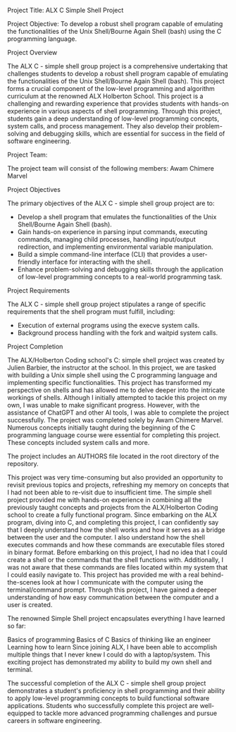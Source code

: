 Project Title: ALX C Simple Shell Project

Project Objective: To develop a robust shell program capable of emulating the functionalities of the Unix Shell/Bourne Again Shell (bash) using the C programming language.


Project Overview

The ALX C - simple shell group project is a comprehensive undertaking that challenges students to develop a robust shell program capable of emulating the functionalities of the Unix Shell/Bourne Again Shell (bash). This project forms a crucial component of the low-level programming and algorithm curriculum at the renowned ALX Holberton School. This project is a challenging and rewarding experience that provides students with hands-on experience in various aspects of shell programming. Through this project, students gain a deep understanding of low-level programming concepts, system calls, and process management. They also develop their problem-solving and debugging skills, which are essential for success in the field of software engineering.

Project Team:

The project team will consist of the following members:
Awam Chimere Marvel



Project Objectives

The primary objectives of the ALX C - simple shell group project are to:

- Develop a shell program that emulates the functionalities of the Unix Shell/Bourne Again Shell (bash).
- Gain hands-on experience in parsing input commands, executing commands, managing child processes, handling input/output redirection, and implementing environmental variable manipulation.
- Build a simple command-line interface (CLI) that provides a user-friendly interface for interacting with the shell.
- Enhance problem-solving and debugging skills through the application of low-level programming concepts to a real-world programming task.


Project Requirements

The ALX C - simple shell group project stipulates a range of specific requirements that the shell program must fulfill, including:

- Execution of external programs using the execve system calls.
- Background process handling with the fork and waitpid system calls.



Project Completion

The ALX/Holberton Coding school's C: simple shell project was created by Julien Barbier, the instructor at the school. In this project, we are tasked with building a Unix simple shell using the C programming language and implementing specific functionalities.
This project has transformed my perspective on shells and has allowed me to delve deeper into the intricate workings of shells. Although I initially attempted to tackle this project on my own, I was unable to make significant progress. However, with the assistance of ChatGPT and other AI tools, I was able to complete the project successfully. The project was completed solely by Awam Chimere Marvel. Numerous concepts initially taught during the beginning of the C programming language course were essential for completing this project. These concepts included system calls and more.

The project includes an AUTHORS file located in the root directory of the repository.

This project was very time-consuming but also provided an opportunity to revisit previous topics and projects, refreshing my memory on concepts that I had not been able to re-visit due to insufficient time.
The simple shell project provided me with hands-on experience in combining all the previously taught concepts and projects from the ALX/Holberton Coding school to create a fully functional program. Since embarking on the ALX program, diving into C, and completing this project, I can confidently say that I deeply understand how the shell works and how it serves as a bridge between the user and the computer. I also understand how the shell executes commands and how these commands are executable files stored in binary format. Before embarking on this project, I had no idea that I could create a shell or the commands that the shell functions with. Additionally, I was not aware that these commands are files located within my system that I could easily navigate to.
This project has provided me with a real behind-the-scenes look at how I communicate with the computer using the terminal/command prompt. Through this project, I have gained a deeper understanding of how easy communication between the computer and a user is created.

The renowned Simple Shell project encapsulates everything I have learned so far:

Basics of programming
Basics of C
Basics of thinking like an engineer
Learning how to learn
Since joining ALX, I have been able to accomplish multiple things that I never knew I could do with a laptop/system. This exciting project has demonstrated my ability to build my own shell and terminal.


The successful completion of the ALX C - simple shell group project demonstrates a student's proficiency in shell programming and their ability to apply low-level programming concepts to build functional software applications. Students who successfully complete this project are well-equipped to tackle more advanced programming challenges and pursue careers in software engineering.

